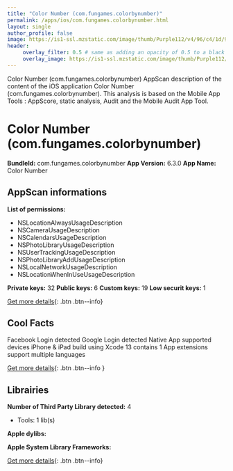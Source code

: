 ```yaml
---
title: "Color Number (com.fungames.colorbynumber)"
permalink: /apps/ios/com.fungames.colorbynumber.html
layout: single
author_profile: false
image: https://is1-ssl.mzstatic.com/image/thumb/Purple112/v4/96/c4/1d/96c41df3-c4b8-6424-e41c-2ed8049ea06b/AppIcon-0-0-1x_U007emarketing-0-0-0-7-0-0-sRGB-0-0-0-GLES2_U002c0-512MB-85-220-0-0.png/512x512bb.jpg
header: 
     overlay_filter: 0.5 # same as adding an opacity of 0.5 to a black background
     overlay_image: https://is1-ssl.mzstatic.com/image/thumb/Purple112/v4/96/c4/1d/96c41df3-c4b8-6424-e41c-2ed8049ea06b/AppIcon-0-0-1x_U007emarketing-0-0-0-7-0-0-sRGB-0-0-0-GLES2_U002c0-512MB-85-220-0-0.png/512x512bb.jpg
---
```

Color Number (com.fungames.colorbynumber) AppScan description of the content of the iOS application Color Number (com.fungames.colorbynumber). This analysis is based on the Mobile App Tools : AppScore, static analysis, Audit and the Mobile Audit App Tool.

# Color Number (com.fungames.colorbynumber)

**BundleId:** com.fungames.colorbynumber
**App Version:** 6.3.0
**App Name:** Color Number


## AppScan informations 

**List of permissions:** 
- NSLocationAlwaysUsageDescription
- NSCameraUsageDescription
- NSCalendarsUsageDescription
- NSPhotoLibraryUsageDescription
- NSUserTrackingUsageDescription
- NSPhotoLibraryAddUsageDescription
- NSLocalNetworkUsageDescription
- NSLocationWhenInUseUsageDescription
  
  
**Private keys:** 32
**Public keys:** 6
**Custom keys:** 19
**Low securit keys:** 1
  
[Get more details](/pricing.html){: .btn .btn--info}

## Cool Facts

Facebook Login detected
Google Login detected
Native App
supported devices iPhone & iPad
build using Xcode 13
contains 1 App extensions
support multiple languages
  
[Get more details](/pricing.html){: .btn .btn--info }

## Librairies 
**Number of Third Party Library detected:** 4
- Tools: 1 lib(s)


**Apple dylibs:**


**Apple System Library Frameworks:**


  
[Get more details](/pricing.html){: .btn .btn--info}

